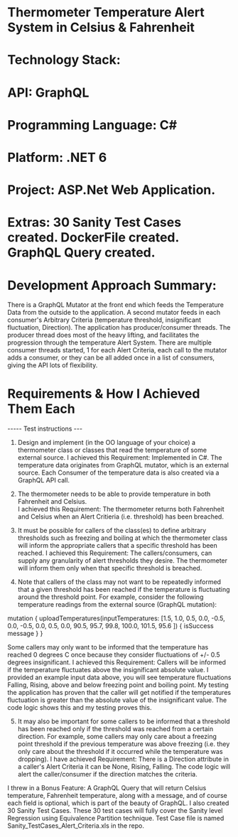 # Thermometer Temperature Alert System in Celsius & Fahrenheit
# Technology Stack: 
# API: GraphQL 
# Programming Language: C#
# Platform: .NET 6
# Project: ASP.Net Web Application.
# Extras: 30 Sanity Test Cases created. DockerFile created. GraphQL Query created.
# Development Approach Summary: 
There is a GraphQL Mutator at the front end which feeds the Temperature Data from the outside to the application. A second mutator feeds in each consumer's Arbitrary Criteria (temperature threshold, insignificant fluctuation, Direction). The application has producer/consumer threads. The producer thread does most of the heavy lifting, and facilitates the progression through the temperature Alert System. There are multiple consumer threads started, 1 for each Alert Criteria, each call to the mutator adds a consumer, or they can be all added once in a list of consumers, giving the API lots of flexibility. 
# Requirements & How I Achieved Them Each
----- Test instructions ---

1. Design and implement (in the OO language of your choice) a thermometer class or classes that read the temperature of some external source. 
I achieved this Requirement: Implemented in C#. The temperature data originates from GraphQL mutator, which is an external source. Each Consumer of the temperature data is also created via a GraphQL API call.

2. The thermometer needs to be able to provide temperature in both Fahrenheit and Celsius.  
I achieved this Requirement: The thermometer returns both Fahrenheit and Celsius when an Alert Critieria (i.e. threshold) has been breached.

3. It must be possible for callers of the class(es) to define arbitrary thresholds such as freezing and boiling at which the thermometer class will inform the appropriate callers that a specific threshold has been reached. 
I achieved this Requirement: The callers/consumers, can supply any granularity of alert thresholds they desire. The thermometer will inform them only when that specific threshold is breached.

4. Note that callers of the class may not want to be repeatedly informed that a given threshold has been reached if the temperature is fluctuating around the threshold point. For example, consider the following temperature readings from the external source (GraphQL mutation):

mutation {
      uploadTemperatures(inputTemperatures: 
    [1.5,
    1.0,
    0.5,
    0.0,
    -0.5,
    0.0,
    -0.5,
    0.0,
    0.5,
    0.0,
    90.5,
    95.7,
    99.8,
    100.0,
    101.5,
    95.6
    ]) 
       {
        isSuccess
        message
       }
     }
     
Some callers may only want to be informed that the temperature has reached 0 degrees C once because they consider fluctuations of +/- 0.5 degrees insignificant. 
I achieved this Requirement: Callers will be informed if the temperature fluctuates above the insignificant absolute value. I provided an example input data above, you will see temperature fluctuations Falling, Rising, above and below freezing point and boiling point. My testing the application has proven that the caller will get notified if the temperatures fluctuation is greater than the absolute value of the insignificant value. The code logic shows this and my testing proves this.

5. It may also be important for some callers to be informed that a threshold has been reached only if the threshold was reached from a certain direction. For example, some callers may only care about a freezing point threshold if the previous temperature was above freezing (i.e. they only care about the threshold if it occurred while the temperature was dropping).
I have achieved Requirement: There is a Direction attribute in a caller's Alert Criteria it can be None, Rising, Falling. The code logic will alert the caller/consumer if the direction matches the criteria.

I threw in a Bonus Feature: A GraphQL Query that will return Celsius temperature, Fahrenheit temperature, along with a message, and of course each field is optional, which is part of the beauty of GraphQL.
I also created 30 Sanity Test Cases. These 30 test cases will fully cover the Sanity level Regression using Equivalence Partition technique. Test Case file is named Sanity_TestCases_Alert_Criteria.xls in the repo.
